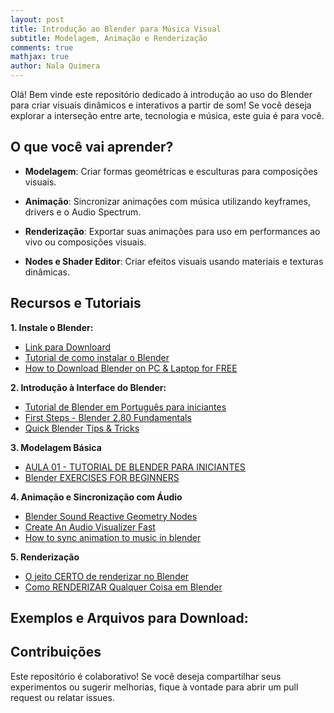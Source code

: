 ```yaml
---
layout: post
title: Introdução ao Blender para Música Visual
subtitle: Modelagem, Animação e Renderização
comments: true
mathjax: true
author: Nala Quimera
---
```

Olá! Bem vinde  este repositório dedicado à introdução ao uso do Blender para criar visuais dinâmicos e interativos a partir de som! Se você deseja explorar a interseção entre arte, tecnologia e música, este guia é para você.

## O que você vai aprender?
- **Modelagem**: Criar formas geométricas e esculturas para composições visuais.

- **Animação**: Sincronizar animações com música utilizando keyframes, drivers e o Audio Spectrum.

- **Renderização**: Exportar suas animações para uso em performances ao vivo ou composições visuais.

- **Nodes e Shader Editor**: Criar efeitos visuais usando materiais e texturas dinâmicas.


## Recursos e Tutoriais

**1. Instale o Blender:**
- [Link para Downloard](https://www.blender.org/download/)
- [Tutorial de como instalar o Blender](https://www.youtube.com/watch?v=v_0Nx-pMBlw)
- [How to Download Blender on PC & Laptop for FREE](https://www.youtube.com/watch?v=-h9xqbZclUs)
  
**2. Introdução à Interface do Blender:** 
- [Tutorial de Blender em Português para iniciantes](https://www.youtube.com/watch?v=G05CR_tgb_Y)
- [First Steps - Blender 2.80 Fundamentals](https://www.youtube.com/watch?v=MF1qEhBSfq4&list=PLa1F2ddGya_-UvuAqHAksYnB0qL9yWDO6)
- [Quick Blender Tips & Tricks](https://www.youtube.com/playlist?list=PLON0OoQHhALZT9lAB5foTQrfof8Llw5JF)

**3. Modelagem Básica**
- [AULA 01 - TUTORIAL DE BLENDER PARA INICIANTES](https://www.youtube.com/watch?v=ZWZcF_IcIpU&list=PL-YgB1cUwWX0faPlCEbu8NjyYpWjtgl4w)
- [Blender EXERCISES FOR BEGINNERS](https://www.youtube.com/watch?v=3uRq9-ynU6E&list=PL0LADxPpmXN5JBt8JRsFyR-CN5_1Y8OBz)

**4. Animação e Sincronização com Áudio**
- [Blender Sound Reactive Geometry Nodes](https://www.youtube.com/watch?v=XOsXZ1qDfSk)
- [Create An Audio Visualizer Fast](https://www.youtube.com/watch?v=AOP0yARiW8U)
- [How to sync animation to music in blender](https://www.youtube.com/watch?v=eFWN3x84NcU)

**5. Renderização**
- [O jeito CERTO de renderizar no Blender](https://www.youtube.com/watch?v=csjxmBFVZKs)
- [Como RENDERIZAR Qualquer Coisa em Blender](https://www.youtube.com/watch?v=zzhmD2me5nM)

## Exemplos e Arquivos para Download:

## Contribuições
Este repositório é colaborativo! Se você deseja compartilhar seus experimentos ou sugerir melhorias, fique à vontade para abrir um pull request ou relatar issues.
